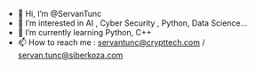 - 👋 Hi, I’m @ServanTunc
- 👀 I’m interested in AI , Cyber Security , Python, Data Science...
- 🌱 I’m currently learning Python, C++
- 📫 How to reach me : servantunc@crypttech.com / servan.tunc@siberkoza.com

<!---
ServanTunc/ServanTunc is a ✨ special ✨ repository because its `README.md` (this file) appears on your GitHub profile.
You can click the Preview link to take a look at your changes.
--->
